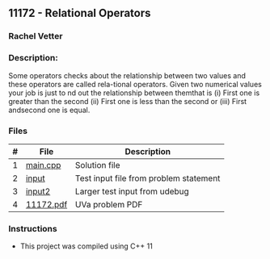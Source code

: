 ## 11172 - Relational Operators
### Rachel Vetter 
### Description:

Some operators checks about the relationship between two values and these operators are called rela-tional operators. Given two numerical values your job is just to  nd out the relationship between themthat is (i) First one is greater than the second (ii) First one is less than the second or (iii) First andsecond one is equal.

### Files

|   #   | File                       | Description                                                |
| :---: | -------------------------- | ---------------------------------------------------------- |
|   1   | [main.cpp](./main.cpp)     | Solution file                                              |
|   2   | [input](./input.txt)       | Test input file from problem statement                     |
|   3   | [input2](./input2.txt)     | Larger test input from udebug                              |
|   4   | [11172.pdf](./11172.pdf)   | UVa problem PDF                                            |


### Instructions

- This project was compiled using C++ 11 